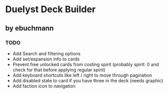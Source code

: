 # Duelyst Deck Builder
## by ebuchmann

### TODO
- Add Search and filtering options
- Add set/expansion info to cards
- Prevent free unlocked cards from costing spirit (probably spirit: 0 and check for that before applying regular spirit)
- Add keyboard shortcuts like left / right to move through pagination
- Add disabled state to card if you have three in the deck (needs graphic)
- Add faction icon to navigation